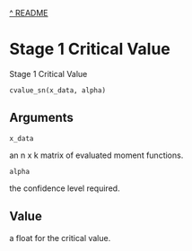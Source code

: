 [^ README](../README.md)

# Stage 1 Critical Value

Stage 1 Critical Value

    cvalue_sn(x_data, alpha)

## Arguments

`x_data`

an n x k matrix of evaluated moment functions.

`alpha`

the confidence level required.

## Value

a float for the critical value.
